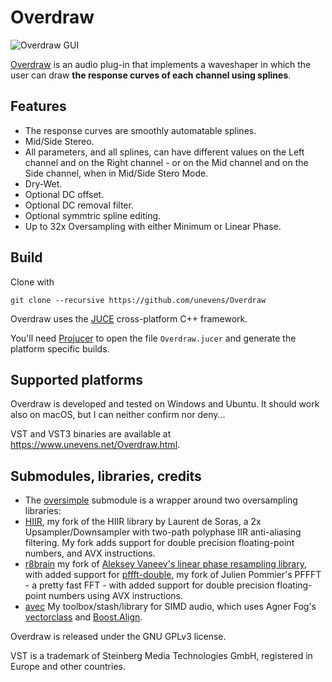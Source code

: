 # Overdraw

![Overdraw GUI](screenshot.jpg?raw=true 'Overdraw')

[Overdraw](https://www.unevens.net/Overdraw.html) is an audio plug-in that implements a waveshaper in which the user can draw **the response curves of each channel using splines**.

## Features

- The response curves are smoothly automatable splines.
- Mid/Side Stereo.
- All parameters, and all splines, can have different values on the Left channel and on the Right channel - or on the Mid channel and on the Side channel, when in Mid/Side Stero Mode.
- Dry-Wet.
- Optional DC offset.
- Optional DC removal filter.
- Optional symmtric spline editing.
- Up to 32x Oversampling with either Minimum or Linear Phase.

## Build

Clone with

`git clone --recursive https://github.com/unevens/Overdraw`

Overdraw uses the [JUCE](https://github.com/WeAreROLI/JUCE) cross-platform C++ framework.

You'll need [Projucer](https://shop.juce.com/get-juce) to open the file `Overdraw.jucer` and generate the platform specific builds.

## Supported platforms

Overdraw is developed and tested on Windows and Ubuntu. It should work also on macOS, but I can neither confirm nor deny...

VST and VST3 binaries are available at https://www.unevens.net/Overdraw.html.

## Submodules, libraries, credits

- The [oversimple](https://github.com/unevens/hiir) submodule is a wrapper around two oversampling libraries: 
- [HIIR](https://github.com/unevens/hiir), my fork of the HIIR library by Laurent de Soras, a 2x Upsampler/Downsampler with two-path polyphase IIR anti-aliasing filtering. My fork adds support for double precision floating-point numbers, and AVX instructions. 
- [r8brain](https://github.com/unevens/r8brain/tree/include) my fork of [Aleksey Vaneev's linear phase resampling library](https://github.com/avaneev/r8brain-free-src), with added support for [pffft-double](https://github.com/unevens/pffft), my fork of Julien Pommier's PFFFT - a pretty fast FFT - with added support for double precision floating-point numbers using AVX instructions.
- [avec](https://github.com/unevens/avec) My toolbox/stash/library for SIMD audio, which uses Agner Fog's [vectorclass](https://github.com/vectorclass/version2) and [Boost.Align](https://www.boost.org/doc/libs/1_71_0/doc/html/align.html).

Overdraw is released under the GNU GPLv3 license.

VST is a trademark of Steinberg Media Technologies GmbH, registered in Europe and other countries.
